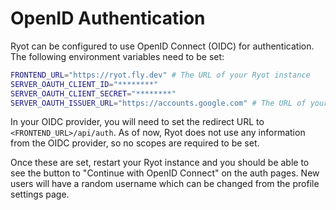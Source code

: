 # OpenID Authentication

Ryot can be configured to use OpenID Connect (OIDC) for authentication. The following
environment variables need to be set:

```bash
FRONTEND_URL="https://ryot.fly.dev" # The URL of your Ryot instance
SERVER_OAUTH_CLIENT_ID="********"
SERVER_OAUTH_CLIENT_SECRET="********"
SERVER_OAUTH_ISSUER_URL="https://accounts.google.com" # The URL of your OIDC provider
```

In your OIDC provider, you will need to set the redirect URL to
`<FRONTEND_URL>/api/auth`. As of now, Ryot does not use any information from the OIDC
provider, so no scopes are required to be set.

Once these are set, restart your Ryot instance and you should be able to see the button to
"Continue with OpenID Connect" on the auth pages. New users will have a random username
which can be changed from the profile settings page.

